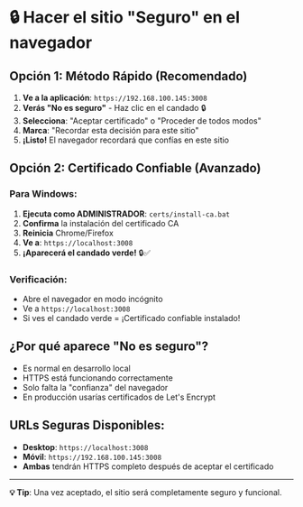 # 🔒 Hacer el sitio "Seguro" en el navegador

## Opción 1: Método Rápido (Recomendado)

1. **Ve a la aplicación**: `https://192.168.100.145:3008`
2. **Verás "No es seguro"** - Haz clic en el candado 🔒
3. **Selecciona**: "Aceptar certificado" o "Proceder de todos modos"
4. **Marca**: "Recordar esta decisión para este sitio"
5. **¡Listo!** El navegador recordará que confías en este sitio

## Opción 2: Certificado Confiable (Avanzado)

### Para Windows:
1. **Ejecuta como ADMINISTRADOR**: `certs/install-ca.bat`
2. **Confirma** la instalación del certificado CA
3. **Reinicia** Chrome/Firefox
4. **Ve a**: `https://localhost:3008`
5. **¡Aparecerá el candado verde!** 🔒✅

### Verificación:
- Abre el navegador en modo incógnito
- Ve a `https://localhost:3008`
- Si ves el candado verde = ¡Certificado confiable instalado!

## ¿Por qué aparece "No es seguro"?

- Es normal en desarrollo local
- HTTPS está funcionando correctamente
- Solo falta la "confianza" del navegador
- En producción usarías certificados de Let's Encrypt

## URLs Seguras Disponibles:

- **Desktop**: `https://localhost:3008`
- **Móvil**: `https://192.168.100.145:3008`
- **Ambas** tendrán HTTPS completo después de aceptar el certificado

---

**💡 Tip**: Una vez aceptado, el sitio será completamente seguro y funcional.